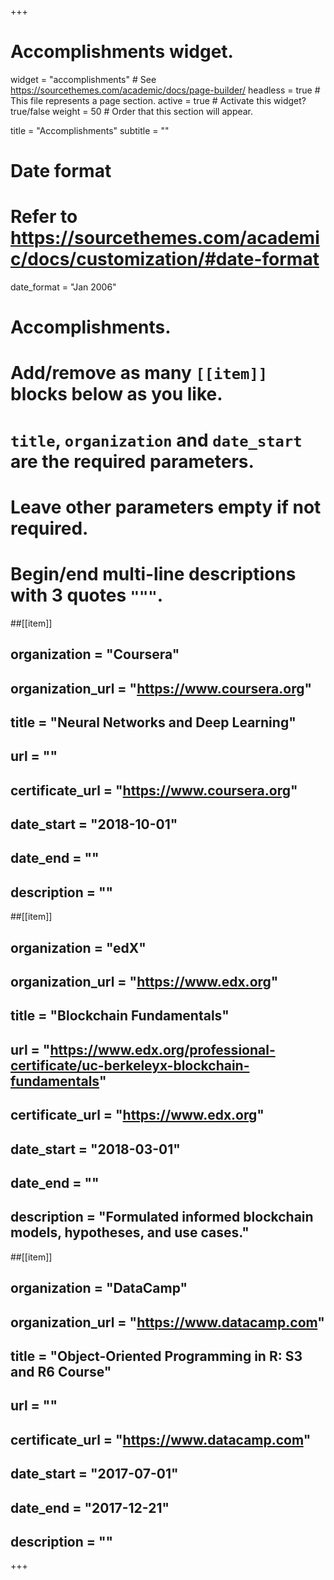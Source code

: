 +++
# Accomplishments widget.
widget = "accomplishments"  # See https://sourcethemes.com/academic/docs/page-builder/
headless = true  # This file represents a page section.
active = true  # Activate this widget? true/false
weight = 50  # Order that this section will appear.

title = "Accomplish&shy;ments"
subtitle = ""

# Date format
#   Refer to https://sourcethemes.com/academic/docs/customization/#date-format
date_format = "Jan 2006"

# Accomplishments.
#   Add/remove as many `[[item]]` blocks below as you like.
#   `title`, `organization` and `date_start` are the required parameters.
#   Leave other parameters empty if not required.
#   Begin/end multi-line descriptions with 3 quotes `"""`.

##[[item]]
 ## organization = "Coursera"
 ## organization_url = "https://www.coursera.org"
 ## title = "Neural Networks and Deep Learning"
 ## url = ""
 ## certificate_url = "https://www.coursera.org"
 ## date_start = "2018-10-01"
 ## date_end = ""
 ## description = ""

##[[item]]
 ## organization = "edX"
 ## organization_url = "https://www.edx.org"
 ## title = "Blockchain Fundamentals"
 ## url = "https://www.edx.org/professional-certificate/uc-berkeleyx-blockchain-fundamentals"
 ## certificate_url = "https://www.edx.org"
 ## date_start = "2018-03-01"
 ## date_end = ""
 ## description = "Formulated informed blockchain models, hypotheses, and use cases."
  
##[[item]]
 ## organization = "DataCamp"
 ## organization_url = "https://www.datacamp.com"
 ## title = "Object-Oriented Programming in R: S3 and R6 Course"
 ## url = ""
 ## certificate_url = "https://www.datacamp.com"
 ## date_start = "2017-07-01"
 ## date_end = "2017-12-21"
 ## description = ""

+++
